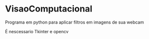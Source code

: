 # VisaoComputacional
Programa em python para aplicar filtros em imagens de sua webcam

É nescessario Tkinter e opencv

